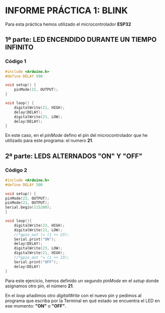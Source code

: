 # INFORME PRÁCTICA 1: BLINK
Para esta práctica hemos utilizado el microcontrolador __ESP32__


## 1ª parte: LED ENCENDIDO DURANTE UN TIEMPO INFINITO
### Código 1

```c
#include <Arduino.h>
#define DELAY 500

void setup() {
    pinMode(21, OUTPUT);
}

void loop() {
    digitalWrite(21, HIGH);
    delay(DELAY);
    digitalWrite(21, LOW);
    delay(DELAY);
} 
``` 
En este caso, en el *pinMode* defino el pin del microcontrolador que he utilizado para este programa: el numero **21**.

## 2ª parte: LEDS ALTERNADOS "ON" Y "OFF"
### Código 2
```C
#include <Arduino.h>
#define DELAY 500

void setup() {
pinMode(23, OUTPUT);
pinMode(21, OUTPUT);
Serial.begin(115200);
}

void loop(){
    digitalWrite(23, HIGH);
    digitalWrite(21, LOW);
    //*gpio_out |= (1 << 23);
    Serial.print("ON");
    delay(DELAY);
    digitalWrite(23, LOW);
    digitalWrite(21, HIGH);
    //*gpio_out ^= (1 << 23);
    Serial.print("OFF");
    delay(DELAY)
}
```
Para este ejercicio, hemos definido un segundo *pinMode* en el *setup* donde asignamos otro pin, el número **21**.

En el *loop* añadimos otro *digitalWrite* con el nuevo pin y pedimos al programa que escriba por la Terminal en qué estado se encuentra el LED en ese momento: **"ON"** o **"OFF"**.